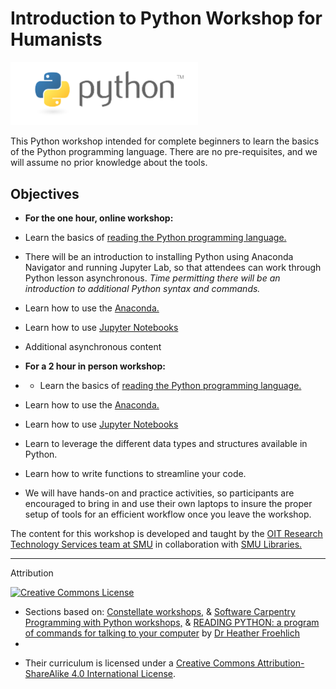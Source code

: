 # Introduction to Python Workshop for Humanists

<!---![Python Logo](https://raw.githubusercontent.com/SouthernMethodistUniversity/intro-to-python/main/images/python_logo.png)  --->
<img src="https://raw.githubusercontent.com/SouthernMethodistUniversity/intro-to-python/main/images/python_logo.png" alt="Python logo" width="300"/>

This Python workshop intended for complete beginners to learn the basics of the Python programming language. There are no pre-requisites, and we will assume no prior knowledge about the tools.

## Objectives

- **For the one hour, online workshop:**
- Learn the basics of [reading the Python programming language.](https://southernmethodistuniversity.github.io/intro-to-python/python-reading.html)
- There will be an introduction to installing Python using Anaconda Navigator and running Jupyter Lab, so that attendees can work through Python lesson asynchronous. *Time permitting there will be an introduction to additional Python syntax and commands.*
-   Learn how to use the [Anaconda.](https://southernmethodistuniversity.github.io/intro-to-python/python_install.html#anaconda-one-way-to-install-python)
-   Learn how to use [Jupyter Notebooks](https://southernmethodistuniversity.github.io/intro-to-python/jupyterlab.html)
- Additional asynchronous content 

- **For a 2 hour in person workshop:**
- - Learn the basics of [reading the Python programming language.](https://southernmethodistuniversity.github.io/intro-to-python/python-reading.html)
-   Learn how to use the [Anaconda.](https://southernmethodistuniversity.github.io/intro-to-python/python_install.html#anaconda-one-way-to-install-python)
-   Learn how to use [Jupyter Notebooks](https://southernmethodistuniversity.github.io/intro-to-python/jupyterlab.html)
-  Learn to leverage the different data types and structures available in Python.
-  Learn how to write functions to streamline your code.
- We will have hands-on and practice activities, so participants are encouraged to bring in and use their own laptops to insure the proper setup of tools for an efficient workflow once you leave the workshop. 



The content for this workshop is developed and taught by the [OIT Research Technology Services team at SMU](https://www.smu.edu/OIT/research) in collaboration with [SMU Libraries.](https://www.smu.edu/libraries/scholarship)

-----
Attribution

[![Creative Commons License](https://i.creativecommons.org/l/by-sa/4.0/88x31.png)](http://creativecommons.org/licenses/by-sa/4.0/)  

* Sections based on: [Constellate workshops,](https://labs.jstor.org/projects/text-mining/) & [Software Carpentry Programming with Python workshops,](https://swcarpentry.github.io/python-novice-inflammation/) & [READING PYTHON: a program of commands for talking to your computer](https://www.dropbox.com/scl/fi/2xg6cph6ag38iy5vzn0kg/intro-to-python-beginners.pptx?rlkey=xghsqe6xr2ahqds9nwicnsgxm&e=2&st=zjdg2qwf&dl=0) by [Dr Heather Froehlich](https://hfroehli.ch/) 
* 
- Their curriculum is licensed under a [Creative Commons Attribution-ShareAlike 4.0 International License](http://creativecommons.org/licenses/by-sa/4.0/). 
